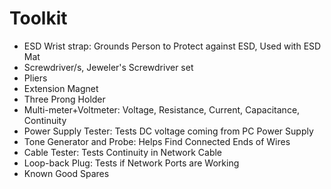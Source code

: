 # Toolkit
- ESD Wrist strap: Grounds Person to Protect against ESD, Used with ESD Mat
- Screwdriver/s, Jeweler's Screwdriver set
- Pliers
- Extension Magnet
- Three Prong Holder
- Multi-meter+Voltmeter: Voltage, Resistance, Current, Capacitance, Continuity
- Power Supply Tester: Tests DC voltage coming from PC Power Supply
- Tone Generator and Probe: Helps Find Connected Ends of Wires
- Cable Tester: Tests Continuity in Network Cable
- Loop-back Plug: Tests if Network Ports are Working
- Known Good Spares
